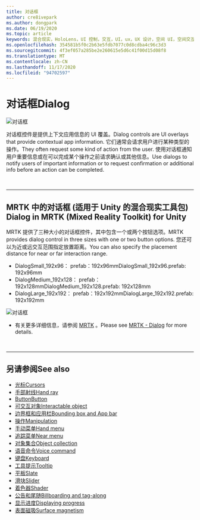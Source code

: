 ```yaml
---
title: 对话框
author: cre8ivepark
ms.author: dongpark
ms.date: 06/19/2020
ms.topic: article
keywords: 混合现实，HoloLens，UI 控制，交互，UI，ux，UX 设计，空间 UI，空间交互，三维 UI，三维 UX，混合现实耳机，windows mixed reality 耳机，虚拟现实耳机，HoloLens，MRTK，混合现实工具包
ms.openlocfilehash: 354581b5f0c2b63e5fdb7077c0d8cdba4c96c3d3
ms.sourcegitcommit: 4f3ef057a285be2e260615e5d6c41f00d15d08f8
ms.translationtype: MT
ms.contentlocale: zh-CN
ms.lasthandoff: 11/17/2020
ms.locfileid: "94702597"
---
```

# <a name="dialog"></a><span data-ttu-id="74ee2-103">对话框</span><span class="sxs-lookup"><span data-stu-id="74ee2-103">Dialog</span></span>

![对话框](images/MRTK_UX_Dialog.jpg)

<span data-ttu-id="74ee2-105">对话框控件是提供上下文应用信息的 UI 覆盖。</span><span class="sxs-lookup"><span data-stu-id="74ee2-105">Dialog controls are UI overlays that provide contextual app information.</span></span> <span data-ttu-id="74ee2-106">它们通常会请求用户进行某种类型的操作。</span><span class="sxs-lookup"><span data-stu-id="74ee2-106">They often request some kind of action from the user.</span></span> <span data-ttu-id="74ee2-107">使用对话框通知用户重要信息或在可以完成某个操作之前请求确认或其他信息。</span><span class="sxs-lookup"><span data-stu-id="74ee2-107">Use dialogs to notify users of important information or to request confirmation or additional info before an action can be completed.</span></span>

<br>

---

## <a name="dialog-in-mrtk-mixed-reality-toolkit-for-unity"></a><span data-ttu-id="74ee2-108">MRTK 中的对话框 (适用于 Unity 的混合现实工具包) </span><span class="sxs-lookup"><span data-stu-id="74ee2-108">Dialog in MRTK (Mixed Reality Toolkit) for Unity</span></span>
<span data-ttu-id="74ee2-109">MRTK 提供了三种大小的对话框控件，其中包含一个或两个按钮选项。</span><span class="sxs-lookup"><span data-stu-id="74ee2-109">MRTK provides dialog control in three sizes with one or two button options.</span></span> <span data-ttu-id="74ee2-110">您还可以为近或远交互范围指定放置距离。</span><span class="sxs-lookup"><span data-stu-id="74ee2-110">You can also specify the placement distance for near or far interaction range.</span></span> 

- <span data-ttu-id="74ee2-111">DialogSmall_192x96： prefab：192x96mm</span><span class="sxs-lookup"><span data-stu-id="74ee2-111">DialogSmall_192x96.prefab: 192x96mm</span></span>
- <span data-ttu-id="74ee2-112">DialogMedium_192x128： prefab：192x128mm</span><span class="sxs-lookup"><span data-stu-id="74ee2-112">DialogMedium_192x128.prefab: 192x128mm</span></span>
- <span data-ttu-id="74ee2-113">DialogLarge_192x192： prefab：192x192mm</span><span class="sxs-lookup"><span data-stu-id="74ee2-113">DialogLarge_192x192.prefab: 192x192mm</span></span>

![对话框](images/MRTK_UX_Dialog_Types.jpg)


* <span data-ttu-id="74ee2-115">有关更多详细信息，请参阅 [MRTK](https://microsoft.github.io/MixedRealityToolkit-Unity/Assets/MRTK/SDK/Experimental/Dialog/README_Dialog.html) 。</span><span class="sxs-lookup"><span data-stu-id="74ee2-115">Please see [MRTK - Dialog](https://microsoft.github.io/MixedRealityToolkit-Unity/Assets/MRTK/SDK/Experimental/Dialog/README_Dialog.html) for more details.</span></span>

<br>

---

## <a name="see-also"></a><span data-ttu-id="74ee2-116">另请参阅</span><span class="sxs-lookup"><span data-stu-id="74ee2-116">See also</span></span>

* [<span data-ttu-id="74ee2-117">光标</span><span class="sxs-lookup"><span data-stu-id="74ee2-117">Cursors</span></span>](cursors.md)
* [<span data-ttu-id="74ee2-118">手部射线</span><span class="sxs-lookup"><span data-stu-id="74ee2-118">Hand ray</span></span>](point-and-commit.md)
* [<span data-ttu-id="74ee2-119">Button</span><span class="sxs-lookup"><span data-stu-id="74ee2-119">Button</span></span>](button.md)
* [<span data-ttu-id="74ee2-120">可交互对象</span><span class="sxs-lookup"><span data-stu-id="74ee2-120">Interactable object</span></span>](interactable-object.md)
* [<span data-ttu-id="74ee2-121">边界框和应用栏</span><span class="sxs-lookup"><span data-stu-id="74ee2-121">Bounding box and App bar</span></span>](app-bar-and-bounding-box.md)
* [<span data-ttu-id="74ee2-122">操作</span><span class="sxs-lookup"><span data-stu-id="74ee2-122">Manipulation</span></span>](direct-manipulation.md)
* [<span data-ttu-id="74ee2-123">手动菜单</span><span class="sxs-lookup"><span data-stu-id="74ee2-123">Hand menu</span></span>](hand-menu.md)
* [<span data-ttu-id="74ee2-124">追踪菜单</span><span class="sxs-lookup"><span data-stu-id="74ee2-124">Near menu</span></span>](near-menu.md)
* [<span data-ttu-id="74ee2-125">对象集合</span><span class="sxs-lookup"><span data-stu-id="74ee2-125">Object collection</span></span>](object-collection.md)
* [<span data-ttu-id="74ee2-126">语音命令</span><span class="sxs-lookup"><span data-stu-id="74ee2-126">Voice command</span></span>](voice-input.md)
* [<span data-ttu-id="74ee2-127">键盘</span><span class="sxs-lookup"><span data-stu-id="74ee2-127">Keyboard</span></span>](keyboard.md)
* [<span data-ttu-id="74ee2-128">工具提示</span><span class="sxs-lookup"><span data-stu-id="74ee2-128">Tooltip</span></span>](tooltip.md)
* [<span data-ttu-id="74ee2-129">平板</span><span class="sxs-lookup"><span data-stu-id="74ee2-129">Slate</span></span>](slate.md)
* [<span data-ttu-id="74ee2-130">滑块</span><span class="sxs-lookup"><span data-stu-id="74ee2-130">Slider</span></span>](slider.md)
* [<span data-ttu-id="74ee2-131">着色器</span><span class="sxs-lookup"><span data-stu-id="74ee2-131">Shader</span></span>](shader.md)
* [<span data-ttu-id="74ee2-132">公告和尾随</span><span class="sxs-lookup"><span data-stu-id="74ee2-132">Billboarding and tag-along</span></span>](billboarding-and-tag-along.md)
* [<span data-ttu-id="74ee2-133">显示进度</span><span class="sxs-lookup"><span data-stu-id="74ee2-133">Displaying progress</span></span>](progress.md)
* [<span data-ttu-id="74ee2-134">表面磁吸</span><span class="sxs-lookup"><span data-stu-id="74ee2-134">Surface magnetism</span></span>](surface-magnetism.md)
